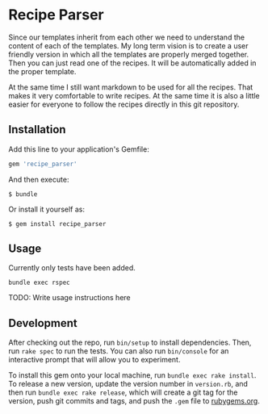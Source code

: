 # Recipe Parser

Since our templates inherit from each other we need to understand the
content of each of the templates. My long term vision is to create a
user friendly version in which all the templates are properly merged
together. Then you can just read one of the recipes. It will be
automatically added in the proper template.

At the same time I still want markdown to be used for all the recipes.
That makes it very comfortable to write recipes. At the same time it is
also a little easier for everyone to follow the recipes directly in this
git repository.

## Installation

Add this line to your application's Gemfile:

```ruby
gem 'recipe_parser'
```

And then execute:

    $ bundle

Or install it yourself as:

    $ gem install recipe_parser

## Usage

Currently only tests have been added.

```
bundle exec rspec
```

TODO: Write usage instructions here

## Development

After checking out the repo, run `bin/setup` to install dependencies. Then, run `rake spec` to run the tests. You can also run `bin/console` for an interactive prompt that will allow you to experiment.

To install this gem onto your local machine, run `bundle exec rake install`. To release a new version, update the version number in `version.rb`, and then run `bundle exec rake release`, which will create a git tag for the version, push git commits and tags, and push the `.gem` file to [rubygems.org](https://rubygems.org).
